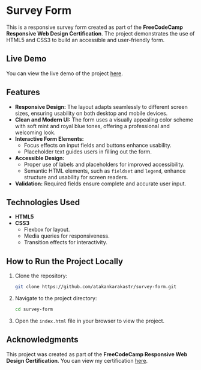 
# Survey Form

This is a responsive survey form created as part of the **FreeCodeCamp Responsive Web Design Certification**. The project demonstrates the use of HTML5 and CSS3 to build an accessible and user-friendly form.

## Live Demo

You can view the live demo of the project [here](atakankarakastr.github.io/survey-form).

## Features

- **Responsive Design:** The layout adapts seamlessly to different screen sizes, ensuring usability on both desktop and mobile devices.
- **Clean and Modern UI:** The form uses a visually appealing color scheme with soft mint and royal blue tones, offering a professional and welcoming look.
- **Interactive Form Elements:**
  - Focus effects on input fields and buttons enhance usability.
  - Placeholder text guides users in filling out the form.
- **Accessible Design:**
  - Proper use of labels and placeholders for improved accessibility.
  - Semantic HTML elements, such as `fieldset` and `legend`, enhance structure and usability for screen readers.
- **Validation:** Required fields ensure complete and accurate user input.

## Technologies Used

- **HTML5**
- **CSS3**
  - Flexbox for layout.
  - Media queries for responsiveness.
  - Transition effects for interactivity.

## How to Run the Project Locally

1. Clone the repository:
   ```bash
   git clone https://github.com/atakankarakastr/survey-form.git
   ```
2. Navigate to the project directory:
   ```bash
   cd survey-form
   ```
3. Open the `index.html` file in your browser to view the project.

## Acknowledgments

This project was created as part of the **FreeCodeCamp Responsive Web Design Certification**. You can view my certification [here](https://www.freecodecamp.org/certification/atakankarakas/responsive-web-design).
